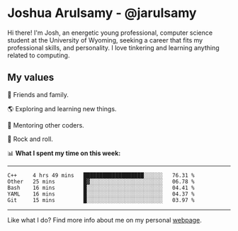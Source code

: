 # Joshua Arulsamy - @jarulsamy

Hi there! I'm Josh, an energetic young professional, computer science student at the University of Wyoming, seeking a career that fits my professional skills, and personality. I love tinkering and learning anything related to computing.

## My values

:yellow_heart: Friends and family.

:earth_americas: Exploring and learning new things.

:book: Mentoring other coders.

:guitar: Rock and roll.

:bar_chart: **What I spent my time on this week:**

------
<!--START_SECTION:waka-->
```text
C++     4 hrs 49 mins   ███████████████████░░░░░░   76.31 % 
Other   25 mins         █▓░░░░░░░░░░░░░░░░░░░░░░░   06.78 % 
Bash    16 mins         █░░░░░░░░░░░░░░░░░░░░░░░░   04.41 % 
YAML    16 mins         █░░░░░░░░░░░░░░░░░░░░░░░░   04.37 % 
Git     15 mins         █░░░░░░░░░░░░░░░░░░░░░░░░   03.97 % 
```
<!--END_SECTION:waka-->
------

Like what I do? Find more info about me on my personal [webpage](https://arulsamy.me).
